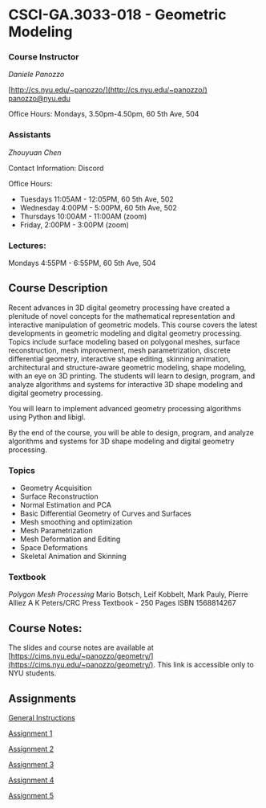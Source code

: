 # CSCI-GA.3033-018 - Geometric Modeling

### Course Instructor
*Daniele Panozzo*

[http://cs.nyu.edu/~panozzo/](http://cs.nyu.edu/~panozzo/)
[panozzo@nyu.edu](mailto:panozzo@nyu.edu)

Office Hours: Mondays, 3.50pm-4.50pm, 60 5th Ave, 504

### Assistants

*Zhouyuan Chen*

Contact Information: Discord

Office Hours:

* Tuesdays 11:05AM - 12:05PM, 60 5th Ave, 502
* Wednesday 4:00PM - 5:00PM, 60 5th Ave, 502
* Thursdays 10:00AM - 11:00AM (zoom)
* Friday, 2:00PM - 3:00PM (zoom)

### Lectures:
Mondays 4:55PM - 6:55PM, 60 5th Ave, 504

## Course Description

Recent advances in 3D digital geometry processing have created a plenitude of novel concepts for the mathematical representation and interactive manipulation of geometric models. This course covers the latest developments in geometric modeling and digital geometry processing. Topics include surface modeling based on polygonal meshes, surface reconstruction, mesh improvement, mesh parametrization, discrete differential geometry, interactive shape editing, skinning animation, architectural and structure-aware geometric modeling, shape modeling, with an eye on 3D printing. The students will learn to design, program, and analyze algorithms and systems for interactive 3D shape modeling and digital geometry processing.

You will learn to implement advanced geometry processing algorithms using Python and libigl.

By the end of the course, you will be able to design, program, and analyze algorithms and systems for 3D shape modeling and digital geometry processing.

### Topics

* Geometry Acquisition
* Surface Reconstruction
* Normal Estimation and PCA
* Basic Differential Geometry of Curves and Surfaces
* Mesh smoothing and optimization
* Mesh Parametrization
* Mesh Deformation and Editing
* Space Deformations
* Skeletal Animation and Skinning

### Textbook
*Polygon Mesh Processing*
Mario Botsch, Leif Kobbelt, Mark Pauly, Pierre Alliez
A K Peters/CRC Press
Textbook - 250 Pages
ISBN 1568814267

## Course Notes:

The slides and course notes are available at [https://cims.nyu.edu/~panozzo/geometry/](https://cims.nyu.edu/~panozzo/geometry/). This link is accessible only to NYU students.

## Assignments

[General Instructions](https://github.com/danielepanozzo/gp/blob/master/RULES.md)

[Assignment 1](https://github.com/danielepanozzo/gp/tree/master/Assignment_1)

[Assignment 2](https://github.com/danielepanozzo/gp/tree/master/Assignment_2)

[Assignment 3](https://github.com/danielepanozzo/gp/tree/master/Assignment_3)

[Assignment 4](https://github.com/danielepanozzo/gp/tree/master/Assignment_4)

[Assignment 5](https://github.com/danielepanozzo/gp/tree/master/Assignment_5)


